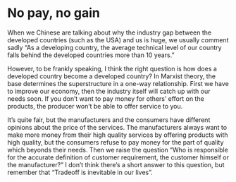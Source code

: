 # No pay, no gain

When we Chinese are talking about why the industry gap between the developed countries (such as the USA) and us is huge, we usually comment sadly “As a developing country, the average technical level of our country falls behind the developed countries more than 10 years.”

However, to be frankly speaking, I think the right question is how does a developed country become a developed country? In Marxist theory, the base determines the superstructure in a one-way relationship. First we have to improve our economy, then the industry itself will catch up with our needs soon. If you don’t want to pay money for others’ effort on the products, the producer won’t be able to offer service to you.

It’s quite fair, but the manufacturers and the consumers have different opinions about the price of the services. The manufacturers always want to make more money from their high quality services by offering products with high quality, but the consumers refuse to pay money for the part of quality which beyonds their needs. Then we raise the question “Who is responsible for the accurate definition of customer requirement, the customer himself or the manufacturer?” I don’t think there’s a short answer to this question, but remember that “Tradeoff is inevitable in our lives”.

